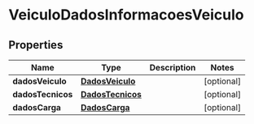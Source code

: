 

# VeiculoDadosInformacoesVeiculo

## Properties

Name | Type | Description | Notes
------------ | ------------- | ------------- | -------------
**dadosVeiculo** | [**DadosVeiculo**](DadosVeiculo.md) |  |  [optional]
**dadosTecnicos** | [**DadosTecnicos**](DadosTecnicos.md) |  |  [optional]
**dadosCarga** | [**DadosCarga**](DadosCarga.md) |  |  [optional]



